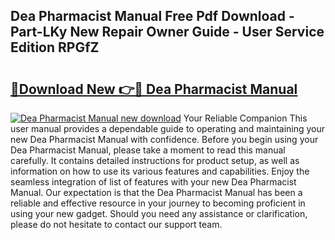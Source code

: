 ## Dea Pharmacist Manual Free Pdf Download - Part-LKy New Repair Owner Guide - User Service Edition RPGfZ

# <h2><a href="http://bc44333.oget.top/?id=Dea+Pharmacist+Manual">🔗Download New 👉🔴 Dea Pharmacist Manual</a></h2>

[![Dea Pharmacist Manual new download](https://i.imgur.com/5g1atiW.png)](http://bc44333.oget.top/?id=Dea+Pharmacist+Manual)
Your Reliable Companion This user manual provides a dependable guide to operating and maintaining your new Dea Pharmacist Manual with confidence. Before you begin using your Dea Pharmacist Manual, please take a moment to read this manual carefully. It contains detailed instructions for product setup, as well as information on how to use its various features and capabilities. Enjoy the seamless integration of list of features with your new Dea Pharmacist Manual. Our expectation is that the Dea Pharmacist Manual has been a reliable and effective resource in your journey to becoming proficient in using your new gadget. Should you need any assistance or clarification, please do not hesitate to contact our support team.
